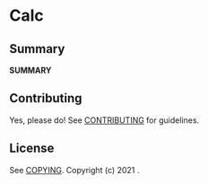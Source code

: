 # Calc

## Summary

__SUMMARY__

## Contributing

Yes, please do! See [CONTRIBUTING][] for guidelines.

## License

See [COPYING][]. Copyright (c) 2021 .


[CONTRIBUTING]: ./CONTRIBUTING.md
[COPYING]: ./COPYING
